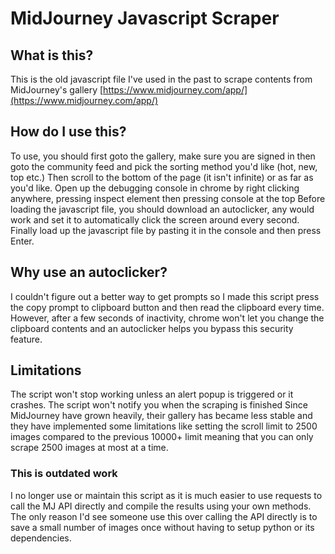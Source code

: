 # MidJourney Javascript Scraper
## What is this?
This is the old javascript file I've used in the past to scrape contents from MidJourney's gallery [https://www.midjourney.com/app/](https://www.midjourney.com/app/)

## How do I use this?
To use, you should first goto the gallery, make sure you are signed in then goto the community feed and pick the sorting method you'd like (hot, new, top etc.)
Then scroll to the bottom of the page (it isn't infinite) or as far as you'd like.
Open up the debugging console in chrome by right clicking anywhere, pressing inspect element then pressing console at the top
Before loading the javascript file, you should download an autoclicker, any would work and set it to automatically click the screen around every second.
Finally load up the javascript file by pasting it in the console and then press Enter.

## Why use an autoclicker?
I couldn't figure out a better way to get prompts so I made this script press the copy prompt to clipboard button and then read the clipboard every time. However, after a few seconds of inactivity, chrome won't let you change the clipboard contents and an autoclicker helps you bypass this security feature.

## Limitations
The script won't stop working unless an alert popup is triggered or it crashes.
The script won't notify you when the scraping is finished
Since MidJourney have grown heavily, their gallery has became less stable and they have implemented some limitations like setting the scroll limit to 2500 images compared to the previous 10000+ limit meaning that you can only scrape 2500 images at most at a time.

### This is outdated work
I no longer use or maintain this script as it is much easier to use requests to call the MJ API directly and compile the results using your own methods.
The only reason I'd see someone use this over calling the API directly is to save a small number of images once without having to setup python or its dependencies.
